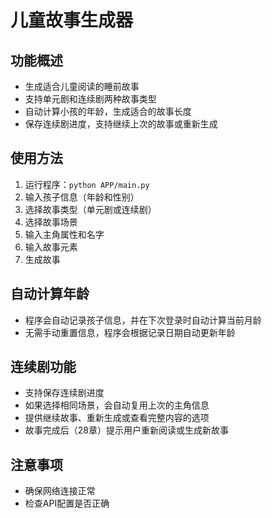 # 儿童故事生成器

## 功能概述
- 生成适合儿童阅读的睡前故事
- 支持单元剧和连续剧两种故事类型
- 自动计算小孩的年龄，生成适合的故事长度
- 保存连续剧进度，支持继续上次的故事或重新生成

## 使用方法
1. 运行程序：`python APP/main.py`
2. 输入孩子信息（年龄和性别）
3. 选择故事类型（单元剧或连续剧）
4. 选择故事场景
5. 输入主角属性和名字
6. 输入故事元素
7. 生成故事

## 自动计算年龄
- 程序会自动记录孩子信息，并在下次登录时自动计算当前月龄
- 无需手动重置信息，程序会根据记录日期自动更新年龄

## 连续剧功能
- 支持保存连续剧进度
- 如果选择相同场景，会自动复用上次的主角信息
- 提供继续故事、重新生成或查看完整内容的选项
- 故事完成后（28章）提示用户重新阅读或生成新故事

## 注意事项
- 确保网络连接正常
- 检查API配置是否正确 
